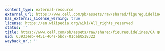 ```yaml
---
content_type: external-resource
external_url: https://www.cell.com/pb/assets/raw/shared/figureguidelines/GA_guide.pdf
has_external_license_warning: true
license: https://en.wikipedia.org/wiki/All_rights_reserved
status: ''
title: https://www.cell.com/pb/assets/raw/shared/figureguidelines/GA_guide.pdf
uid: 639334eb-4451-4648-bbd7-01ceb0518322
wayback_url: ''
---
```


